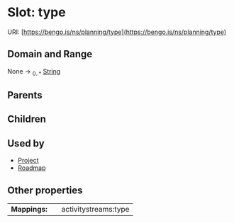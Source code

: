 
# Slot: type




URI: [https://bengo.is/ns/planning/type](https://bengo.is/ns/planning/type)


## Domain and Range

None &#8594;  <sub>0..\*</sub> [String](types/String.md)

## Parents


## Children


## Used by

 * [Project](Project.md)
 * [Roadmap](Roadmap.md)

## Other properties

|  |  |  |
| --- | --- | --- |
| **Mappings:** | | activitystreams:type |

